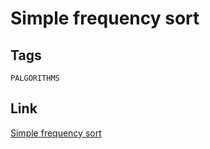 # Simple frequency sort


## Tags

`PALGORITHMS`

## Link

[Simple frequency sort](https://www.codewars.com/kata/5a8d2bf60025e9163c0000bc)